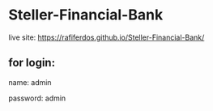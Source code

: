 # Steller-Financial-Bank
live site: https://rafiferdos.github.io/Steller-Financial-Bank/
## for login: 
<p>name: admin</p>
<p>password: admin</p>
